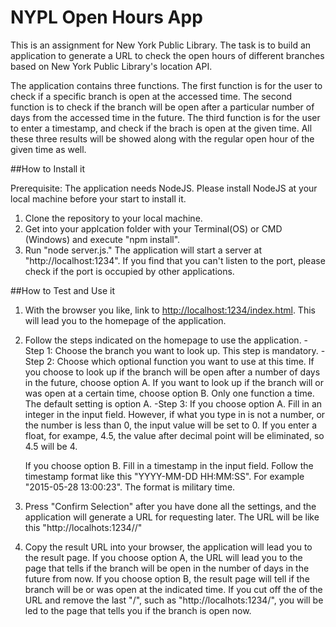# NYPL Open Hours App
This is an assignment for New York Public Library. The task is to build an application to generate a URL to check the open hours of different branches based on New York Public Library's location API.

The application contains three functions. The first function is for the user to check if a specific branch is open at the accessed time. The second function is to check if the branch will be open after a particular number of days from the accessed time in the future. The third function is for the user to enter a timestamp, and check if the brach is open at the given time. All these three results will be showed along with the regular open hour of the given time as well.

##How to Install it

Prerequisite: The application needs NodeJS. Please install NodeJS at your local machine before your start to install it.

1. Clone the repository to your local machine.
2. Get into your applcation folder with your Terminal(OS) or CMD (Windows) and execute "npm install".
3. Run "node server.js." The application will start a server at "http://localhost:1234". If you find that you can't listen to the port, please check if the port is occupied by other applications.

##How to Test and Use it

1. With the browser you like, link to [http://localhost:1234/index.html](http://localhost:1234/index.html). This will lead you to the homepage of the application.

2. Follow the steps indicated on the homepage to use the application. 
   -Step 1: Choose the branch you want to look up. This step is mandatory. 
   -Step 2: Choose which optional function you want to use at this time. If you choose to look up if the branch will be open after a number of days in the future, choose option A. If you want to look up if the branch will or was open at a certain time, choose option B. Only one function a time. The default setting is option A.
   -Step 3:  If you choose option A. Fill in an integer in the input field. However, if what you type in is not a number, or the number is less than 0, the input value will be set to 0. If you enter a float, for exampe, 4.5, the value after decimal point will be eliminated, so 4.5 will be 4. 

   If you choose option B. Fill in a timestamp in the input field. Follow the timestamp format like this "YYYY-MM-DD HH:MM:SS". For example "2015-05-28 13:00:23". The format is military time.

3. Press "Confirm Selection" after you have done all the settings, and the application will generate a URL for requesting later. The URL will be like this "http://localhots:1234/<the slug of the branch>/<optional parameter>"

4. Copy the result URL into your browser, the application will lead you to the result page. If you choose option A, the URL will lead you to the page that tells if the branch will be open in the number of days in the future from now. If you choose option B, the result page will tell if the branch will be or was open at the indicated time. If you cut off the <optional parameter> of the URL and remove the last "/", such as "http://localhots:1234/<the slug of the branch>", you will be led to the page that tells you if the branch is open now.